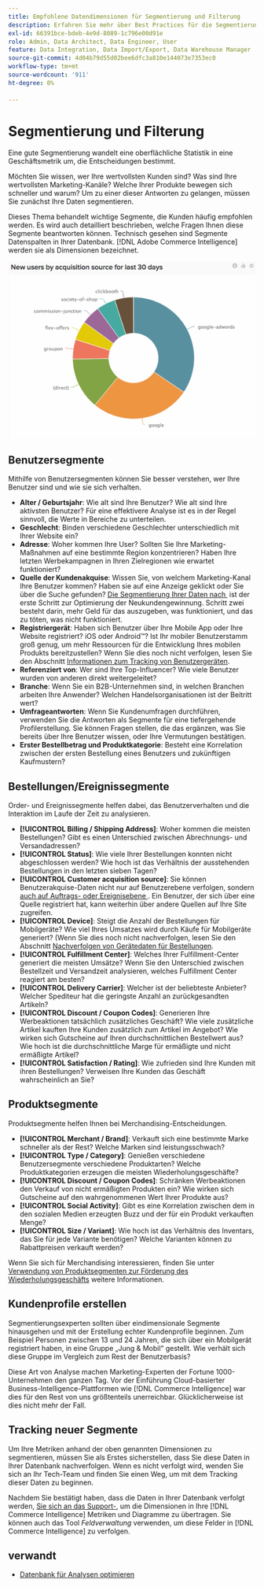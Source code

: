```yaml
---
title: Empfohlene Datendimensionen für Segmentierung und Filterung
description: Erfahren Sie mehr über Best Practices für die Segmentierung und Filterung.
exl-id: 66391bce-bdeb-4e9d-8089-1c796e00d91e
role: Admin, Data Architect, Data Engineer, User
feature: Data Integration, Data Import/Export, Data Warehouse Manager
source-git-commit: 4d04b79d55d02bee6dfc3a810e144073e7353ec0
workflow-type: tm+mt
source-wordcount: '911'
ht-degree: 0%

---
```


# Segmentierung und Filterung

Eine gute Segmentierung wandelt eine oberflächliche Statistik in eine Geschäftsmetrik um, die Entscheidungen bestimmt.

Möchten Sie wissen, wer Ihre wertvollsten Kunden sind? Was sind Ihre wertvollsten Marketing-Kanäle? Welche Ihrer Produkte bewegen sich schneller und warum? Um zu einer dieser Antworten zu gelangen, müssen Sie zunächst Ihre Daten segmentieren.

Dieses Thema behandelt wichtige Segmente, die Kunden häufig empfohlen werden. Es wird auch detailliert beschrieben, welche Fragen Ihnen diese Segmente beantworten können. Technisch gesehen sind Segmente Datenspalten in Ihrer Datenbank. [!DNL Adobe Commerce Intelligence] werden sie als Dimensionen bezeichnet.

![Dashboard mit kritischen Kundensegmenten und -filtern](../../mbi/assets/mbi-critical-segments.png)


## Benutzersegmente

Mithilfe von Benutzersegmenten können Sie besser verstehen, wer Ihre Benutzer sind und wie sie sich verhalten.

* **Alter / Geburtsjahr**: Wie alt sind Ihre Benutzer? Wie alt sind Ihre aktivsten Benutzer? Für eine effektivere Analyse ist es in der Regel sinnvoll, die Werte in Bereiche zu unterteilen.
* **Geschlecht**: Binden verschiedene Geschlechter unterschiedlich mit Ihrer Website ein?
* **Adresse**: Woher kommen Ihre User? Sollten Sie Ihre Marketing-Maßnahmen auf eine bestimmte Region konzentrieren? Haben Ihre letzten Werbekampagnen in Ihren Zielregionen wie erwartet funktioniert?
* **Quelle der Kundenakquise**\: Wissen Sie, von welchem Marketing-Kanal Ihre Benutzer kommen? Haben sie auf eine Anzeige geklickt oder Sie über die Suche gefunden? [Die Segmentierung Ihrer Daten nach &#x200B;](../data-analyst/analysis/google-track-user-acq.md) ist der erste Schritt zur Optimierung der Neukundengewinnung. Schritt zwei besteht darin, mehr Geld für das auszugeben, was funktioniert, und das zu töten, was nicht funktioniert.
* **Registriergerät**: Haben sich Benutzer über Ihre Mobile App oder Ihre Website registriert? iOS oder Android™? Ist Ihr mobiler Benutzerstamm groß genug, um mehr Ressourcen für die Entwicklung Ihres mobilen Produkts bereitzustellen? Wenn Sie dies noch nicht verfolgen, lesen Sie den Abschnitt [Informationen zum Tracking von Benutzergeräten](../data-analyst/analysis/track-usr-dev-browser.md).
* **Referenziert von**: Wer sind Ihre Top-Influencer? Wie viele Benutzer wurden von anderen direkt weitergeleitet?
* **Branche**: Wenn Sie ein B2B-Unternehmen sind, in welchen Branchen arbeiten Ihre Anwender? Welchen Handelsorganisationen ist der Beitritt wert?
* **Umfrageantworten**: Wenn Sie Kundenumfragen durchführen, verwenden Sie die Antworten als Segmente für eine tiefergehende Profilerstellung. Sie können Fragen stellen, die das ergänzen, was Sie bereits über Ihre Benutzer wissen, oder Ihre Vermutungen bestätigen.
* **Erster Bestellbetrag und Produktkategorie**: Besteht eine Korrelation zwischen der ersten Bestellung eines Benutzers und zukünftigen Kaufmustern?

## Bestellungen/Ereignissegmente

Order- und Ereignissegmente helfen dabei, das Benutzerverhalten und die Interaktion im Laufe der Zeit zu analysieren.

* **[!UICONTROL Billing / Shipping Address]**: Woher kommen die meisten Bestellungen? Gibt es einen Unterschied zwischen Abrechnungs- und Versandadressen?
* **[!UICONTROL Status]**: Wie viele Ihrer Bestellungen konnten nicht abgeschlossen werden? Wie hoch ist das Verhältnis der ausstehenden Bestellungen in den letzten sieben Tagen?
* **[!UICONTROL Customer acquisition source]**: Sie können Benutzerakquise-Daten nicht nur auf Benutzerebene verfolgen, sondern [&#x200B; auch auf Auftrags- oder Ereignisebene &#x200B;](../data-analyst/analysis/google-track-user-acq.md). Ein Benutzer, der sich über eine Quelle registriert hat, kann weiterhin über andere Quellen auf Ihre Site zugreifen.
* **[!UICONTROL Device]**: Steigt die Anzahl der Bestellungen für Mobilgeräte? Wie viel Ihres Umsatzes wird durch Käufe für Mobilgeräte generiert? (Wenn Sie dies noch nicht nachverfolgen, lesen Sie den Abschnitt [Nachverfolgen von Gerätedaten für Bestellungen](../data-analyst/analysis/track-usr-dev-browser.md).
* **[!UICONTROL Fulfillment Center]**: Welches Ihrer Fulfillment-Center generiert die meisten Umsätze? Wenn Sie den Unterschied zwischen Bestellzeit und Versandzeit analysieren, welches Fulfillment Center reagiert am besten?
* **[!UICONTROL Delivery Carrier]**: Welcher ist der beliebteste Anbieter? Welcher Spediteur hat die geringste Anzahl an zurückgesandten Artikeln?
* **[!UICONTROL Discount / Coupon Codes]**: Generieren Ihre Werbeaktionen tatsächlich zusätzliches Geschäft? Wie viele zusätzliche Artikel kauften Ihre Kunden zusätzlich zum Artikel im Angebot? Wie wirken sich Gutscheine auf Ihren durchschnittlichen Bestellwert aus? Wie hoch ist die durchschnittliche Marge für ermäßigte und nicht ermäßigte Artikel?
* **[!UICONTROL Satisfaction / Rating]**: Wie zufrieden sind Ihre Kunden mit ihren Bestellungen? Verweisen Ihre Kunden das Geschäft wahrscheinlich an Sie?

## Produktsegmente

Produktsegmente helfen Ihnen bei Merchandising-Entscheidungen.

* **[!UICONTROL Merchant / Brand]**: Verkauft sich eine bestimmte Marke schneller als der Rest? Welche Marken sind leistungsschwach?
* **[!UICONTROL Type / Category]**: Genießen verschiedene Benutzersegmente verschiedene Produktarten? Welche Produktkategorien erzeugen die meisten Wiederholungsgeschäfte?
* **[!UICONTROL Discount / Coupon Codes]**: Schränken Werbeaktionen den Verkauf von nicht ermäßigten Produkten ein? Wie wirken sich Gutscheine auf den wahrgenommenen Wert Ihrer Produkte aus?
* **[!UICONTROL Social Activity]**: Gibt es eine Korrelation zwischen dem in den sozialen Medien erzeugten Buzz und der für ein Produkt verkauften Menge?
* **[!UICONTROL Size / Variant]**: Wie hoch ist das Verhältnis des Inventars, das Sie für jede Variante benötigen? Welche Varianten können zu Rabattpreisen verkauft werden?

Wenn Sie sich für Merchandising interessieren, finden Sie unter [Verwendung von Produktsegmenten zur Förderung des Wiederholungsgeschäfts](../data-analyst/analysis/most-value-source-channel.md) weitere Informationen.

## Kundenprofile erstellen

Segmentierungsexperten sollten über eindimensionale Segmente hinausgehen und mit der Erstellung echter Kundenprofile beginnen. Zum Beispiel Personen zwischen 13 und 24 Jahren, die sich über ein Mobilgerät registriert haben, in eine Gruppe „Jung &amp; Mobil“ gestellt. Wie verhält sich diese Gruppe im Vergleich zum Rest der Benutzerbasis?

Diese Art von Analyse machen Marketing-Experten der Fortune 1000-Unternehmen den ganzen Tag. Vor der Einführung Cloud-basierter Business-Intelligence-Plattformen wie [!DNL Commerce Intelligence] war dies für den Rest von uns größtenteils unerreichbar. Glücklicherweise ist dies nicht mehr der Fall.

## Tracking neuer Segmente

Um Ihre Metriken anhand der oben genannten Dimensionen zu segmentieren, müssen Sie als Erstes sicherstellen, dass Sie diese Daten in Ihrer Datenbank nachverfolgen. Wenn es nicht verfolgt wird, wenden Sie sich an Ihr Tech-Team und finden Sie einen Weg, um mit dem Tracking dieser Daten zu beginnen.

Nachdem Sie bestätigt haben, dass die Daten in Ihrer Datenbank verfolgt werden, [&#x200B; Sie sich an das Support-](https://experienceleague.adobe.com/docs/commerce-knowledge-base/kb/troubleshooting/miscellaneous/mbi-service-policies.html), um die Dimensionen in Ihre [!DNL Commerce Intelligence] Metriken und Diagramme zu übertragen. Sie können auch das Tool *Feldverwaltung* verwenden, um diese Felder in [!DNL Commerce Intelligence] zu verfolgen.

## verwandt

* [Datenbank für Analysen optimieren](../best-practices/opt-db-analysis.md)
